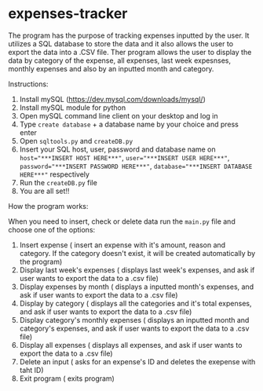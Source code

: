 # expenses-tracker
The program has the purpose of tracking expenses inputted by the user. It utilizes a SQL database to store the data and it also allows the user to export the data into a .CSV file.  Ther program allows the user to display the data by category of the expense, all expenses, last week expesnses, monthly expenses and also by an inputted month and category.

Instructions:
  
  1. Install mySQL (https://dev.mysql.com/downloads/mysql/)
  2. Install mySQL module for python
  3. Open mySQL command line client on your desktop and log in
  4. Type `create database` + a database name by your choice and press enter
  5. Open `sqltools.py` and `createDB.py`
  6. Insert your SQL host, user, password and database name on `
  host="***INSERT HOST HERE***"`,
  `user="***INSERT USER HERE***"`,
  `password="***INSERT PASSWORD HERE***"`,
  `database="***INSERT DATABASE HERE***"` respectively
  7. Run the `createDB.py` file
  8. You are all set!!

How the program works:

  When you need to insert, check or delete data run the `main.py` file and choose one of the options:
  1. Insert expense ( insert an expense with it's amount, reason and category. If the category doesn't exist, it will be created automatically by the program)
  2. Display last week's expenses ( displays last week's expenses, and ask if user wants to export the data to a .csv file)
  3. Display expenses by month ( displays a inputted month's expenses, and ask if user wants to export the data to a .csv file)
  4. Display by category ( displays all the categories and it's total expenses, and ask if user wants to export the data to a .csv file)
  5. Display category's monthly expenses ( displays an inputted month and category's expenses, and ask if user wants to export the data to a .csv file)
  6. Display all expenses ( displays all expenses, and ask if user wants to export the data to a .csv file)
  7. Delete an input ( asks for an expense's ID and deletes the exepense with taht ID)
  8. Exit program ( exits program)
  
